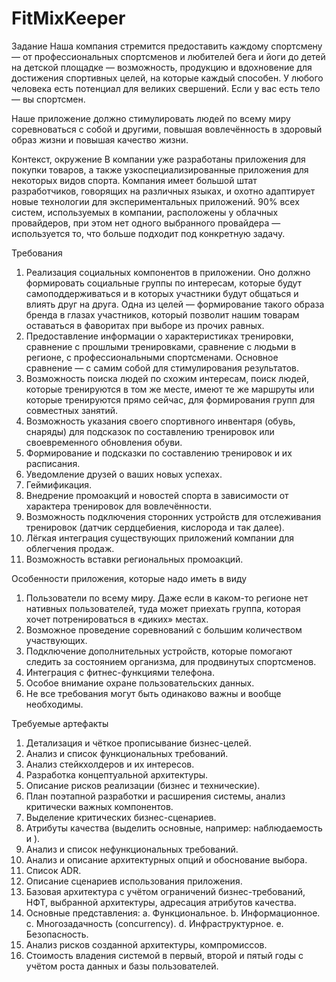 # FitMixKeeper

Задание
Наша компания стремится предоставить каждому спортсмену — от профессиональных спортсменов и любителей бега и йоги до детей на детской площадке — возможность, продукцию и вдохновение для достижения спортивных целей, на которые каждый способен. У любого человека есть потенциал для великих свершений. Если у вас есть тело — вы спортсмен. 

Наше приложение должно стимулировать людей по всему миру соревноваться с собой и другими, повышая вовлечённость в здоровый образ жизни и повышая качество жизни. 

Контекст, окружение
В компании уже разработаны приложения для покупки товаров, а также узкоспециализированные приложения для некоторых видов спорта. Компания имеет большой штат разработчиков, говорящих на различных языках, и охотно адаптирует новые технологии для экспериментальных приложений. 90% всех систем, используемых в компании, расположены у облачных провайдеров, при этом нет одного выбранного провайдера — используется то, что больше подходит под конкретную задачу. 

Требования 
1.	Реализация социальных компонентов в приложении. Оно должно формировать социальные группы по интересам, которые будут самоподдерживаться и в которых участники будут общаться и влиять друг на друга. Одна из целей — формирование такого образа бренда в глазах участников, который позволит нашим товарам оставаться в фаворитах при выборе из прочих равных. 
2.	Предоставление информации о характеристиках тренировки, сравнение с прошлыми тренировками, сравнение с людьми в регионе, с профессиональными спортсменами. Основное сравнение — с самим собой для стимулирования результатов. 
3.	Возможность поиска людей по схожим интересам, поиск людей, которые тренируются в том же месте, имеют те же маршруты или которые тренируются прямо сейчас, для формирования групп для совместных занятий. 
4.	Возможность указания своего спортивного инвентаря (обувь, снаряды) для подсказок по составлению тренировок или своевременного обновления обуви. 
5.	Формирование и подсказки по составлению тренировок и их расписания. 
6.	Уведомление друзей о ваших новых успехах.
7.	Геймификация. 
8.	Внедрение промоакций и новостей спорта в зависимости от характера тренировок для вовлечённости.
9.	Возможность подключения сторонних устройств для отслеживания тренировок (датчик сердцебиения, кислорода и так далее). 
10.	Лёгкая интеграция существующих приложений компании для облегчения продаж. 
11.	Возможность вставки региональных промоакций.



Особенности приложения, которые надо иметь в виду 
1.	Пользователи по всему миру. Даже если в каком-то регионе нет нативных пользователей, туда может приехать группа, которая хочет потренироваться в «диких» местах. 
2.	Возможное проведение соревнований с большим количеством участвующих.
3.	Подключение дополнительных устройств, которые помогают следить за состоянием организма, для продвинутых спортсменов. 
4.	Интеграция с фитнес-функциями телефона. 
5.	Особое внимание охране пользовательских данных.
6.	Не все требования могут быть одинаково важны и вообще необходимы.



Требуемые артефакты 
1.	Детализация и чёткое прописывание бизнес-целей. 
2.	Анализ и список функциональных требований.
3.	Анализ стейкхолдеров и их интересов.
4.	Разработка концептуальной архитектуры.
5.	Описание рисков реализации (бизнес и технические).
6.	План поэтапной разработки и расширения системы, анализ критически важных компонентов. 
7.	Выделение критических бизнес-сценариев.
8.	Атрибуты качества (выделить основные, например: наблюдаемость и ).
9.	Анализ и список нефункциональных требований.
10.	Анализ и описание архитектурных опций и обоснование выбора. 
11.	Список ADR. 
12.	Описание сценариев использования приложения. 
13.	Базовая архитектура с учётом ограничений бизнес-требований, НФТ, выбранной архитектуры, адресация атрибутов качества.
14.	Основные представления: 
a.	Функциональное. 
b.	Информационное.
c.	Многозадачность (concurrency).
d.	Инфраструктурное.
e.	Безопасность. 
15.	Анализ рисков созданной архитектуры, компромиссов.
16.	Стоимость владения системой в первый, второй и пятый годы с учётом роста данных и базы пользователей. 
